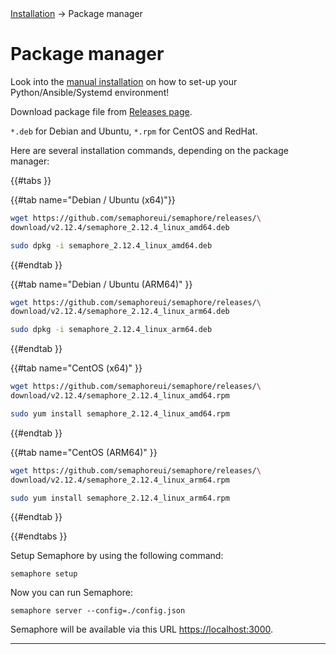 <div class="breadcrumbs">
    <a href="/administration-guide/installation">Installation</a>
    → Package manager
</div>

# Package manager

<div class="warning">
  Look into the <a href="./../installation_manually.md">manual installation</a> on how to set-up your Python/Ansible/Systemd environment!
</div>


Download package file from [Releases page](https://github.com/semaphoreui/semaphore/releases).

&#x20;`*.deb` for Debian and Ubuntu, `*.rpm` for CentOS and RedHat.&#x20;

Here are several installation commands, depending on the package manager:


{{#tabs }}

{{#tab name="Debian / Ubuntu (x64)"}}
```bash
wget https://github.com/semaphoreui/semaphore/releases/\
download/v2.12.4/semaphore_2.12.4_linux_amd64.deb

sudo dpkg -i semaphore_2.12.4_linux_amd64.deb
```
{{#endtab }}

{{#tab name="Debian / Ubuntu (ARM64)" }}
```bash
wget https://github.com/semaphoreui/semaphore/releases/\
download/v2.12.4/semaphore_2.12.4_linux_arm64.deb

sudo dpkg -i semaphore_2.12.4_linux_arm64.deb
```
{{#endtab }}

{{#tab name="CentOS (x64)" }}
```bash
wget https://github.com/semaphoreui/semaphore/releases/\
download/v2.12.4/semaphore_2.12.4_linux_amd64.rpm

sudo yum install semaphore_2.12.4_linux_amd64.rpm
```
{{#endtab }}

{{#tab name="CentOS (ARM64)" }}
```bash
wget https://github.com/semaphoreui/semaphore/releases/\
download/v2.12.4/semaphore_2.12.4_linux_arm64.rpm

sudo yum install semaphore_2.12.4_linux_arm64.rpm
```
{{#endtab }}

{{#endtabs }}

Setup Semaphore by using the following command:

```
semaphore setup
```

Now you can run Semaphore:

```
semaphore server --config=./config.json
```

Semaphore will be available via this URL [https://localhost:3000](https://localhost:3000).

----
